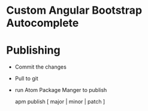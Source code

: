 # Custom Angular Bootstrap Autocomplete



# Publishing

* Commit the changes
* Pull to git
* run Atom Package Manger to publish

    apm publish [ major | minor | patch ]
